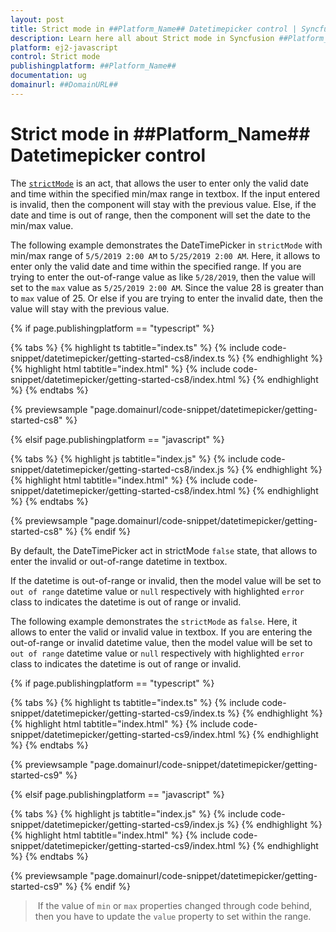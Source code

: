 ```yaml
---
layout: post
title: Strict mode in ##Platform_Name## Datetimepicker control | Syncfusion
description: Learn here all about Strict mode in Syncfusion ##Platform_Name## Datetimepicker control of Syncfusion Essential JS 2 and more.
platform: ej2-javascript
control: Strict mode 
publishingplatform: ##Platform_Name##
documentation: ug
domainurl: ##DomainURL##
---
```


# Strict mode in ##Platform_Name## Datetimepicker control

The [`strictMode`](../api/datetimepicker#strictmode) is an act, that allows the user to enter only the valid date and time within the specified min/max range in textbox. If the input entered is invalid, then the component will stay with the previous value. Else, if the date and time is
out of range, then the component will set the date to the min/max value.

The following example demonstrates the DateTimePicker in `strictMode` with min/max range of `5/5/2019 2:00 AM` to `5/25/2019 2:00 AM`. Here, it allows to enter only the valid date and time within the specified range. If you are trying to enter the out-of-range value as
like `5/28/2019`, then the value will set to the `max` value as `5/25/2019 2:00 AM`. Since the value 28 is greater than to `max` value
of 25. Or else if you are trying to enter the invalid date, then the value will stay with the previous value.

{% if page.publishingplatform == "typescript" %}

 {% tabs %}
{% highlight ts tabtitle="index.ts" %}
{% include code-snippet/datetimepicker/getting-started-cs8/index.ts %}
{% endhighlight %}
{% highlight html tabtitle="index.html" %}
{% include code-snippet/datetimepicker/getting-started-cs8/index.html %}
{% endhighlight %}
{% endtabs %}
        
{% previewsample "page.domainurl/code-snippet/datetimepicker/getting-started-cs8" %}

{% elsif page.publishingplatform == "javascript" %}

{% tabs %}
{% highlight js tabtitle="index.js" %}
{% include code-snippet/datetimepicker/getting-started-cs8/index.js %}
{% endhighlight %}
{% highlight html tabtitle="index.html" %}
{% include code-snippet/datetimepicker/getting-started-cs8/index.html %}
{% endhighlight %}
{% endtabs %}

{% previewsample "page.domainurl/code-snippet/datetimepicker/getting-started-cs8" %}
{% endif %}

By default, the DateTimePicker act in strictMode `false` state, that allows to enter the invalid or out-of-range datetime in textbox.

If the datetime is out-of-range or invalid, then the model value will be set to `out of range` datetime value or `null` respectively with highlighted `error` class to indicates the datetime is out of range or invalid.

The following example demonstrates the `strictMode` as `false`. Here, it allows to enter the valid or invalid value in textbox. If you are entering the out-of-range or invalid datetime value, then the model value will be set to `out of range` datetime value or `null` respectively with highlighted `error` class to indicates the datetime is out of range or invalid.

{% if page.publishingplatform == "typescript" %}

 {% tabs %}
{% highlight ts tabtitle="index.ts" %}
{% include code-snippet/datetimepicker/getting-started-cs9/index.ts %}
{% endhighlight %}
{% highlight html tabtitle="index.html" %}
{% include code-snippet/datetimepicker/getting-started-cs9/index.html %}
{% endhighlight %}
{% endtabs %}
        
{% previewsample "page.domainurl/code-snippet/datetimepicker/getting-started-cs9" %}

{% elsif page.publishingplatform == "javascript" %}

{% tabs %}
{% highlight js tabtitle="index.js" %}
{% include code-snippet/datetimepicker/getting-started-cs9/index.js %}
{% endhighlight %}
{% highlight html tabtitle="index.html" %}
{% include code-snippet/datetimepicker/getting-started-cs9/index.html %}
{% endhighlight %}
{% endtabs %}

{% previewsample "page.domainurl/code-snippet/datetimepicker/getting-started-cs9" %}
{% endif %}

> If the value of `min` or `max` properties changed through code behind, then you have to update the `value` property to set within the range.

